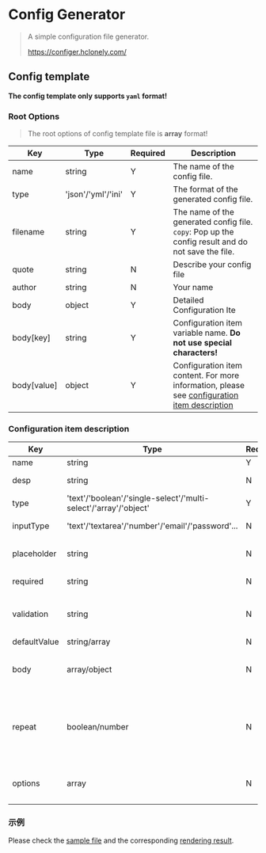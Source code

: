 # Config Generator

> A simple configuration file generator.
>
> <https://configer.hclonely.com/>

## Config template

**The config template only supports `yaml` format!**

### Root Options

> The root options of config template file is **array** format!

| Key | Type | Required | Description |
| --- | --- | --- | --- |
| name | string | Y | The name of the config file. |
| type | 'json'/'yml'/'ini' | Y | The format of the generated config file. |
| filename | string | Y | The name of the generated config file. `copy`: Pop up the config result and do not save the file. |
| quote | string | N | Describe your config file |
| author | string | N | Your name |
| body | object | Y | Detailed Configuration Ite |
| body[key] | string | Y | Configuration item variable name. **Do not use special characters!** |
| body[value] | object | Y | Configuration item content. For more information, please see [configuration item description](#configuration-item-description) |

### Configuration item description

| Key | Type | Required | Description |
| --- | --- | --- | --- |
| name | string | Y | The name of the display. |
| desp | string | N | The description of this option. |
| type | 'text'/'boolean'/'single-select'/'multi-select'/'array'/'object' | Y | The type of this option. |
| inputType | 'text'/'textarea'/'number'/'email'/'password'... | N | The format of the input, default value is `'text'`. |
| placeholder | string | N | Background text for the input, effective when `type='text'`. |
| required | string | N | Is it required, effective when `type='text'`. |
| validation | string | N | Detect whether the user input matches the regular expression, effective when `type='text'`. |
| defaultValue | string/array | N | The default value. |
| body | array/object | N | Is it required when `type='array'`/`type='object'`. The format is the same as the `body` of root options. |
| repeat | boolean/number | N | This option takes effect when the previous level of `type='array'`. `repeat=true`: Allow users to add this option themselves. `repeat={number}`: Repeat generating this option `number` times. |
| options | array | N | Is it required when `type='single-select'`/`type='multi-select'`. Option content. |

### 示例

Please check the [sample file](/template.yaml.js?raw=true) and the corresponding [rendering result](https://configer.hclonely.com/?fileLink=https%3A%2F%2Fraw.githubusercontent.com%2FHCLonely%2Fconfig-generator%2Fmain%2Ftemplate.yaml.js).
